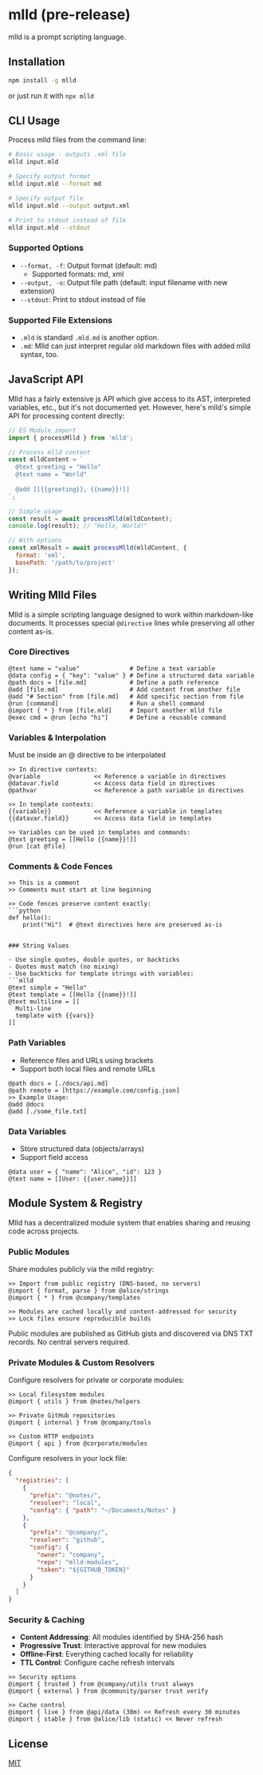 # mlld (pre-release)

mlld is a prompt scripting language.

## Installation

```bash
npm install -g mlld
```

or just run it with `npx mlld`

## CLI Usage

Process mlld files from the command line:

```bash
# Basic usage - outputs .xml file
mlld input.mld

# Specify output format
mlld input.mld --format md

# Specify output file
mlld input.mld --output output.xml

# Print to stdout instead of file
mlld input.mld --stdout
```

### Supported Options

- `--format, -f`: Output format (default: md)
  - Supported formats: md, xml
- `--output, -o`: Output file path (default: input filename with new extension)
- `--stdout`: Print to stdout instead of file

### Supported File Extensions

- `.mld` is standard `.mld.md` is another option.
- `.md`: Mlld can just interpret regular old markdown files with added mlld syntax, too.

## JavaScript API

Mlld has a fairly extensive js API which give access to its AST, interpreted variables, etc., but it's not documented yet. However, here's mlld's simple API for processing content directly:

```javascript
// ES Module import
import { processMlld } from 'mlld';

// Process mlld content
const mlldContent = `
  @text greeting = "Hello"
  @text name = "World"
  
  @add [[{{greeting}}, {{name}}!]]
`;

// Simple usage
const result = await processMlld(mlldContent);
console.log(result); // "Hello, World!"

// With options
const xmlResult = await processMlld(mlldContent, {
  format: 'xml',
  basePath: '/path/to/project'
});
```

## Writing Mlld Files

Mlld is a simple scripting language designed to work within markdown-like documents. It processes special `@directive` lines while preserving all other content as-is.

### Core Directives

```mlld
@text name = "value"              # Define a text variable
@data config = { "key": "value" } # Define a structured data variable
@path docs = [file.md]            # Define a path reference
@add [file.md]                    # Add content from another file
@add "# Section" from [file.md]   # Add specific section from file
@run [command]                    # Run a shell command
@import { * } from [file.mld]     # Import another mlld file
@exec cmd = @run [echo "hi"]      # Define a reusable command
```

### Variables & Interpolation

Must be inside an @ directive to be interpolated

```mlld
>> In directive contexts:
@variable               << Reference a variable in directives
@datavar.field          << Access data field in directives
@pathvar                << Reference a path variable in directives

>> In template contexts:
{{variable}}            << Reference a variable in templates
{{datavar.field}}       << Access data field in templates

>> Variables can be used in templates and commands:
@text greeting = [[Hello {{name}}!]]
@run [cat @file]
```

### Comments & Code Fences

```mlld
>> This is a comment
>> Comments must start at line beginning

>> Code fences preserve content exactly:
```python
def hello():
    print("Hi")  # @text directives here are preserved as-is
```
```

### String Values

- Use single quotes, double quotes, or backticks
- Quotes must match (no mixing)
- Use backticks for template strings with variables:
```mlld
@text simple = "Hello"
@text template = [[Hello {{name}}!]]
@text multiline = [[
  Multi-line
  template with {{vars}}
]]
```

### Path Variables

- Reference files and URLs using brackets
- Support both local files and remote URLs
```mlld
@path docs = [./docs/api.md]
@path remote = [https://example.com/config.json]
>> Example Usage:
@add @docs
@add [./some_file.txt] 
```

### Data Variables

- Store structured data (objects/arrays)
- Support field access
```mlld
@data user = { "name": "Alice", "id": 123 }
@text name = [[User: {{user.name}}]]
```

## Module System & Registry

Mlld has a decentralized module system that enables sharing and reusing code across projects.

### Public Modules

Share modules publicly via the mlld registry:

```mlld
>> Import from public registry (DNS-based, no servers)
@import { format, parse } from @alice/strings
@import { * } from @company/templates

>> Modules are cached locally and content-addressed for security
>> Lock files ensure reproducible builds
```

Public modules are published as GitHub gists and discovered via DNS TXT records. No central servers required.

### Private Modules & Custom Resolvers

Configure resolvers for private or corporate modules:

```mlld
>> Local filesystem modules
@import { utils } from @notes/helpers

>> Private GitHub repositories  
@import { internal } from @company/tools

>> Custom HTTP endpoints
@import { api } from @corporate/modules
```

Configure resolvers in your lock file:
```json
{
  "registries": [
    {
      "prefix": "@notes/",
      "resolver": "local",
      "config": { "path": "~/Documents/Notes" }
    },
    {
      "prefix": "@company/", 
      "resolver": "github",
      "config": {
        "owner": "company",
        "repo": "mlld-modules",
        "token": "${GITHUB_TOKEN}"
      }
    }
  ]
}
```

### Security & Caching

- **Content Addressing**: All modules identified by SHA-256 hash
- **Progressive Trust**: Interactive approval for new modules  
- **Offline-First**: Everything cached locally for reliability
- **TTL Control**: Configure cache refresh intervals

```mlld
>> Security options
@import { trusted } from @company/utils trust always
@import { external } from @community/parser trust verify

>> Cache control  
@import { live } from @api/data (30m) << Refresh every 30 minutes
@import { stable } from @alice/lib (static) << Never refresh
```

## License

[MIT](LICENSE)
